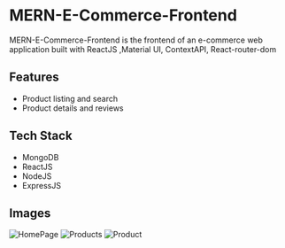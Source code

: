 # MERN-E-Commerce-Frontend

MERN-E-Commerce-Frontend is the frontend of an e-commerce web application built with ReactJS ,Material UI, ContextAPI, React-router-dom


## Features

- Product listing and search
- Product details and reviews


## Tech Stack
- MongoDB
- ReactJS
- NodeJS
- ExpressJS
## Images

![HomePage](https://res.cloudinary.com/dxguqzge7/image/upload/v1682853694/Home_bcr44v.png)
![Products](https://res.cloudinary.com/dxguqzge7/image/upload/v1682853695/Products_vxf8pr.png)
![Product](https://res.cloudinary.com/dxguqzge7/image/upload/v1682853694/Product_tnba6w.png)



